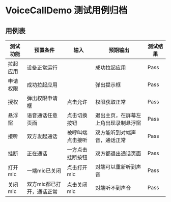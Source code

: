 # VoiceCallDemo 测试用例归档

## 用例表

| 测试功能  | 预置条件           | 输入       | 预期输出               | 测试结果 |
|-------|----------------|----------|--------------------|------|
| 拉起应用  | 	设备正常运行        | 		       | 成功拉起应用             | Pass |
| 申请权限  | 	成功拉起应用        | 		       | 弹出提示框              | Pass |
| 授权    | 弹出权限申请框        | 点击允许     | 权限获取正常             | Pass |
| 悬浮窗   | 语音通话任意页面       | 点击切换按钮   | 退出主页，在屏幕左上角出现录制悬浮窗 | Pass |
| 接听    | 双方发起通话         | 被呼叫端点击接听 | 双方能听到对端声音，通话正常     | Pass |
| 挂断    | 正在通话           | 一方点击挂断按钮 | 双方都退出通话页面          | Pass |
| 打开mic | 一端mic已关闭       | 点击打开mic  | 对端可以重新听到声音         | Pass |
| 关闭mic | 双方mic都已打开，通话正常 | 点击关闭mic  | 对端听不到声音            | Pass |
